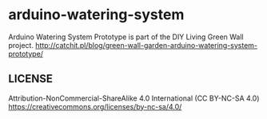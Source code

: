 # arduino-watering-system
Arduino Watering System Prototype is part of the DIY Living Green Wall project. http://catchit.pl/blog/green-wall-garden-arduino-watering-system-prototype/
## LICENSE
Attribution-NonCommercial-ShareAlike 4.0 International (CC BY-NC-SA 4.0)
https://creativecommons.org/licenses/by-nc-sa/4.0/
